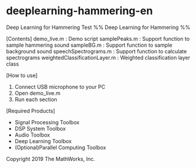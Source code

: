 # deeplearning-hammering-en
Deep Learning for Hammering Test
%% Deep Learning for Hammering %%

[Contents]
demo_live.m : Demo script
samplePeaks.m : Support function to sample hammering sound
sampleBG.m : Support function to sample background sound
speechSpectrograms.m : Support function to calculate spectrograms
weightedClassificationLayer.m : Weighted classification layer class


[How to use]
1. Connect USB microphone to your PC
2. Open demo_live.m
3. Run each section

[Required Products]
- Signal Processing Toolbox
- DSP System Toolbox       
- Audio Toolbox
- Deep Learning Toolbox    
- (Optional)Parallel Computing Toolbox

Copyright 2019 The MathWorks, Inc.

